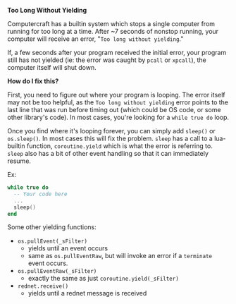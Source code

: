 **Too Long Without Yielding**

Computercraft has a builtin system which stops a single computer from running for too long at a time. After ~7 seconds of nonstop running, your computer will receive an error, "`Too long without yielding`."

If, a few seconds after your program received the initial error, your program still has not yielded (ie: the error was caught by `pcall` or `xpcall`), the computer itself will shut down.

**How do I fix this?**

First, you need to figure out where your program is looping. The error itself may not be too helpful, as the `Too long without yielding` error points to the last line that was run before timing out (which could be OS code, or some other library's code). In most cases, you're looking for a `while true do` loop.

Once you find where it's looping forever, you can simply add `sleep()` or `os.sleep()`. In most cases this will fix the problem. `sleep` has a call to a lua-builtin function, `coroutine.yield` which is what the error is referring to. `sleep` also has a bit of other event handling so that it can immediately resume.

Ex:

```lua
while true do
  -- Your code here
  ...
  sleep()
end
```

Some other yielding functions:
  - `os.pullEvent(_sFilter)`
    - yields until an event occurs
    - same as `os.pullEventRaw`, but will invoke an error if a `terminate` event occurs.
  - `os.pullEventRaw(_sFilter)`
    - exactly the same as just `coroutine.yield(_sFilter)`
  - `rednet.receive()`
    - yields until a rednet message is received
  
